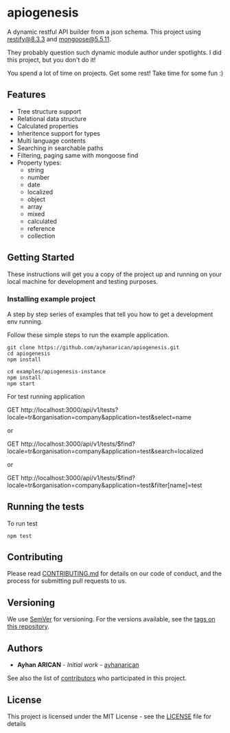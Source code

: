 # apiogenesis
A dynamic restful API builder from a json schema. This project using restify@8.3.3 and mongoose@5.5.11.

They probably question such dynamic module author under spotlights. I did this project, but you don't do it!

You spend a lot of time on projects. Get some rest! Take time for some fun :)

## Features
* Tree structure support
* Relational data structure
* Calculated properties
* Inheritence support for types
* Multi language contents
* Searching in searchable paths
* Filtering, paging same with mongoose find
* Property types: 
  * string
  * number
  * date
  * localized
  * object
  * array
  * mixed
  * calculated
  * reference
  * collection

## Getting Started

These instructions will get you a copy of the project up and running on your local machine for development and testing purposes. 

### Installing example project

A step by step series of examples that tell you how to get a development env running.

Follow these simple steps to run the example application.

```
git clone https://github.com/ayhanarican/apiogenesis.git
cd apiogenesis
npm install

cd examples/apiogenesis-instance
npm install
npm start
```
For test running application

GET http://localhost:3000/api/v1/tests?locale=tr&organisation=company&application=test&select=name

or

GET http://localhost:3000/api/v1/tests/$find?locale=tr&organisation=company&application=test&search=localized

or 

GET http://localhost:3000/api/v1/tests/$find?locale=tr&organisation=company&application=test&filter[name]=test

## Running the tests

To run test

```
npm test
```
## Contributing

Please read [CONTRIBUTING.md](https://gist.github.com/ayhanarican/cb0a2dc11934bedcfe2813ad01e4392e) for details on our code of conduct, and the process for submitting pull requests to us.

## Versioning

We use [SemVer](http://semver.org/) for versioning. For the versions available, see the [tags on this repository](https://github.com/ayhanarican/apiogenesis/tags). 

## Authors

* **Ayhan ARICAN** - *Initial work* - [ayhanarican](https://github.com/ayhanarican)

See also the list of [contributors](https://github.com/ayhanarican/apiogenesis/contributors) who participated in this project.

## License

This project is licensed under the MIT License - see the [LICENSE](LICENSE) file for details


